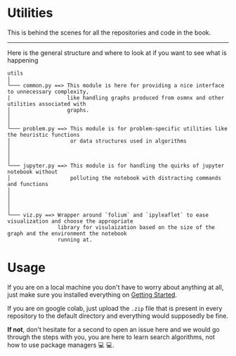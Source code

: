 # Utilities

This is behind the scenes for all the repositories and code in the book.

---

Here is the general structure and where to look at if you want to see what is happening

```
utils
│       
└─── common.py ==> This module is here for providing a nice interface to unnecessary complexity,
|                  like handling graphs produced from osmnx and other utilities associated with
│                  graphs.
│ 
│
└─── problem.py ==> This module is for problem-specific utilities like the heuristic functions 
│                   or data structures used in algorithms
│ 
│
│
└─── jupyter.py ==> This module is for handling the quirks of jupyter notebook without 
│                   polluting the notebook with distracting commands and functions
│ 
│ 
│ 
│  
└─── viz.py ==> Wrapper around `folium` and `ipyleaflet` to ease visualization and choose the appropriate 
                library for visulaization based on the size of the graph and the environment the notebook
                running at.
```

# Usage

If you are on a local machine you don't have to worry about anything at all, just make sure you installed everything on [Getting Started](https://github.com/SmartMobilityAlgorithms/GettingStarted).

If you are on google colab, just upload the `.zip` file that is present in every repository to the default directory and everything would supposedly be fine.

**If not**, don't hesitate for a second to open an issue here and we would go through the steps with you, you are here to learn search algorithms, not how to use package managers :computer: :computer:.
